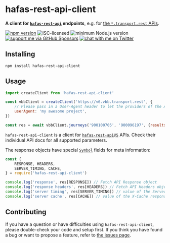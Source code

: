 # hafas-rest-api-client

**A client for [`hafas-rest-api`](https://github.com/public-transport/hafas-rest-api) endpoints**, e.g. for [the `*.transport.rest` APIs](https://transport.rest/).

[![npm version](https://img.shields.io/npm/v/hafas-rest-api-client.svg)](https://www.npmjs.com/package/hafas-rest-api-client)
![ISC-licensed](https://img.shields.io/github/license/derhuerst/hafas-rest-api-client.svg)
![minimum Node.js version](https://img.shields.io/node/v/hafas-rest-api-client.svg)
[![support me via GitHub Sponsors](https://img.shields.io/badge/support%20me-donate-fa7664.svg)](https://github.com/sponsors/derhuerst)
[![chat with me on Twitter](https://img.shields.io/badge/chat%20with%20me-on%20Twitter-1da1f2.svg)](https://twitter.com/derhuerst)


## Installing

```shell
npm install hafas-rest-api-client
```


## Usage

```js
import createClient from 'hafas-rest-api-client'

const vbbClient = createClient('https://v6.vbb.transport.rest', {
	// Please pass in a User-Agent header to let the providers of the API endpoint understand how you're using their API.
	userAgent: 'my awesome project',
})

const res = await vbbClient.journeys('900100705', '900096197', {results: 1})
```

`hafas-rest-api-client` is a client for [`hafas-rest-api@5`](https://www.npmjs.com/package/hafas-rest-api/v/5.1.3) APIs. Check their individual API docs for all supported parameters.

The response objects have special [`Symbol`](https://developer.mozilla.org/en-US/docs/Web/JavaScript/Reference/Global_Objects/Symbol) fields for meta information:

```js
const {
	RESPONSE, HEADERS,
	SERVER_TIMING, CACHE,
} = require('hafas-rest-api-client')

console.log('response', res[RESPONSE]) // Fetch API Response object
console.log('response headers', res[HEADERS]) // Fetch API Headers object
console.log('server timing', res[SERVER_TIMING]) // value of the Server-Timing response header
console.log('server cache', res[CACHE]) // value of the X-Cache response header
```


## Contributing

If you have a question or have difficulties using `hafas-rest-api-client`, please double-check your code and setup first. If you think you have found a bug or want to propose a feature, refer to [the issues page](https://github.com/derhuerst/hafas-rest-api-client/issues).
